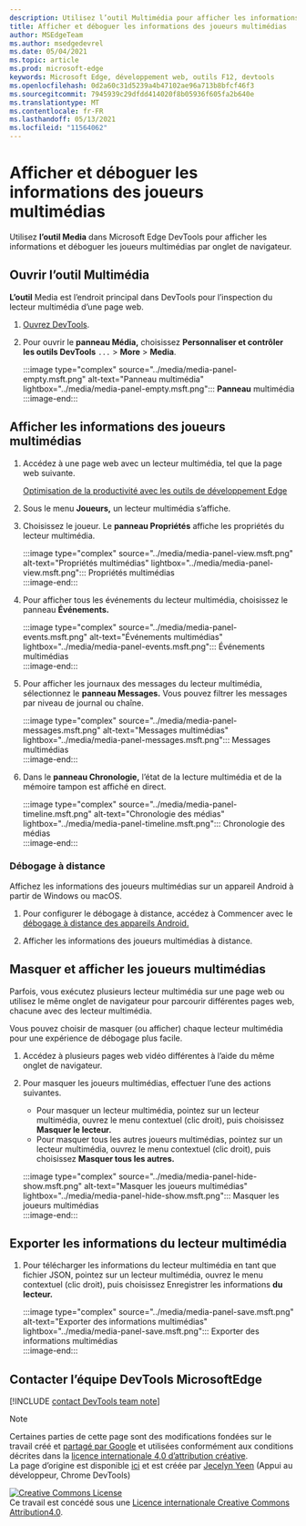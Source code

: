 ```yaml
---
description: Utilisez l’outil Multimédia pour afficher les informations et déboguer les joueurs multimédias par onglet de navigateur.
title: Afficher et déboguer les informations des joueurs multimédias
author: MSEdgeTeam
ms.author: msedgedevrel
ms.date: 05/04/2021
ms.topic: article
ms.prod: microsoft-edge
keywords: Microsoft Edge, développement web, outils F12, devtools
ms.openlocfilehash: 0d2a60c31d5239a4b47102ae96a713b8bfcf46f3
ms.sourcegitcommit: 7945939c29dfdd414020f8b05936f605fa2b640e
ms.translationtype: MT
ms.contentlocale: fr-FR
ms.lasthandoff: 05/13/2021
ms.locfileid: "11564062"
---
```

<!-- Copyright Jecelyn Yeen

   Licensed under the Apache License, Version 2.0 (the "License");
   you may not use this file except in compliance with the License.
   You may obtain a copy of the License at

       https://www.apache.org/licenses/LICENSE-2.0

   Unless required by applicable law or agreed to in writing, software
   distributed under the License is distributed on an "AS IS" BASIS,
   WITHOUT WARRANTIES OR CONDITIONS OF ANY KIND, either express or implied.
   See the License for the specific language governing permissions and
   limitations under the License.  -->  
# <a name="view-and-debug-media-players-information"></a>Afficher et déboguer les informations des joueurs multimédias  

Utilisez **l’outil Media** dans Microsoft Edge DevTools pour afficher les informations et déboguer les joueurs multimédias par onglet de navigateur.  

## <a name="open-the-media-tool"></a>Ouvrir l’outil Multimédia  

**L’outil** Media est l’endroit principal dans DevTools pour l’inspection du lecteur multimédia d’une page web.

1.  [Ouvrez DevTools][DevtoolsGuideChromiumOpen].  
1.  Pour ouvrir le **panneau Média,** choisissez **Personnaliser et contrôler les outils DevTools** `...`  >  **More**  >  **Media**.  
    
    :::image type="complex" source="../media/media-panel-empty.msft.png" alt-text="Panneau multimédia" lightbox="../media/media-panel-empty.msft.png":::
       **Panneau** multimédia  
    :::image-end:::  
    
## <a name="view-media-players-information"></a>Afficher les informations des joueurs multimédias  

1.  Accédez à une page web avec un lecteur multimédia, tel que la page web suivante.  
    
    [Optimisation de la productivité avec les outils de développement Edge][BingVideosSearchViewDetailMidE0BA14EC0E0D18C06C8DE0BA14EC0E0D18C06C8]  
    
1.  Sous le menu **Joueurs,** un lecteur multimédia s’affiche.  
1.  Choisissez le joueur.  Le **panneau Propriétés** affiche les propriétés du lecteur multimédia.  
    
    :::image type="complex" source="../media/media-panel-view.msft.png" alt-text="Propriétés multimédias" lightbox="../media/media-panel-view.msft.png":::
       Propriétés multimédias  
    :::image-end:::  
    
1.  Pour afficher tous les événements du lecteur multimédia, choisissez le panneau **Événements.**  
    
    :::image type="complex" source="../media/media-panel-events.msft.png" alt-text="Événements multimédias" lightbox="../media/media-panel-events.msft.png":::
       Événements multimédias  
    :::image-end:::  
    
1.  Pour afficher les journaux des messages du lecteur multimédia, sélectionnez le **panneau Messages.**  Vous pouvez filtrer les messages par niveau de journal ou chaîne.  
    
    :::image type="complex" source="../media/media-panel-messages.msft.png" alt-text="Messages multimédias" lightbox="../media/media-panel-messages.msft.png":::
       Messages multimédias  
    :::image-end:::  
    
1.  Dans le **panneau Chronologie,** l’état de la lecture multimédia et de la mémoire tampon est affiché en direct.  
    
    :::image type="complex" source="../media/media-panel-timeline.msft.png" alt-text="Chronologie des médias" lightbox="../media/media-panel-timeline.msft.png":::
       Chronologie des médias  
    :::image-end:::  
    
### <a name="remote-debugging"></a>Débogage à distance  

Affichez les informations des joueurs multimédias sur un appareil Android à partir de Windows ou macOS.  

1.  Pour configurer le débogage à distance, accédez à Commencer avec le [débogage à distance des appareils Android.][DevtoolsGuideChromiumRemoteDebuggingIndex]  
1.  Afficher les informations des joueurs multimédias à distance.  
    
    <!-- TODO: recreate image using an Android device -->  
    <!--  
    :::image type="complex" source="../media/media-panel-remote-debug.msft.png" alt-text="Remote debugging" lightbox="../media/media-panel-remote-debug.msft.png":::
       Remote debugging  
    :::image-end:::  
    -->  
    
## <a name="hide-and-show-media-players"></a>Masquer et afficher les joueurs multimédias  

Parfois, vous exécutez plusieurs lecteur multimédia sur une page web ou utilisez le même onglet de navigateur pour parcourir différentes pages web, chacune avec des lecteur multimédia.

Vous pouvez choisir de masquer \(ou afficher\) chaque lecteur multimédia pour une expérience de débogage plus facile.  

1.  Accédez à plusieurs pages web vidéo différentes à l’aide du même onglet de navigateur.  
1.  Pour masquer les joueurs multimédias, effectuer l’une des actions suivantes.  
    *   Pour masquer un lecteur multimédia, pointez sur un lecteur multimédia, ouvrez le menu contextuel \(clic droit\), puis choisissez **Masquer le lecteur.**  
    *   Pour masquer tous les autres joueurs multimédias, pointez sur un lecteur multimédia, ouvrez le menu contextuel \(clic droit\), puis choisissez **Masquer tous les autres.**  
    
    :::image type="complex" source="../media/media-panel-hide-show.msft.png" alt-text="Masquer les joueurs multimédias" lightbox="../media/media-panel-hide-show.msft.png":::
       Masquer les joueurs multimédias  
    :::image-end:::  
    
## <a name="export-media-player-information"></a>Exporter les informations du lecteur multimédia  

1.  Pour télécharger les informations du lecteur multimédia en tant que fichier JSON, pointez sur un lecteur multimédia, ouvrez le menu contextuel \(clic droit\), puis choisissez Enregistrer les informations **du lecteur.**  
    
    :::image type="complex" source="../media/media-panel-save.msft.png" alt-text="Exporter des informations multimédias" lightbox="../media/media-panel-save.msft.png":::
       Exporter des informations multimédias  
    :::image-end:::  
    
## <a name="getting-in-touch-with-the-microsoft-edge-devtools-team"></a>Contacter l’équipe DevTools MicrosoftEdge  

[!INCLUDE [contact DevTools team note](../includes/contact-devtools-team-note.md)]  

<!-- links -->  

[DevtoolsGuideChromiumOpen]: ../open/index.md "Ouvrez Microsoft Edge (Chromium) DevTools | Documents Microsoft"  

[DevtoolsGuideChromiumRemoteDebuggingIndex]: ../remote-debugging/index.md "Commencer à déboguer à distance les appareils Android | Documents Microsoft"  

[BingVideosSearchViewDetailMidE0BA14EC0E0D18C06C8DE0BA14EC0E0D18C06C8]: https://www.bing.com/videos/search?view=detail&mid=DE0BA14EC0E0D18C06C8DE0BA14EC0E0D18C06C8 "Optimisation de la productivité avec les outils de développement Edge | Bing Vidéo"  

> [!NOTE]
> Certaines parties de cette page sont des modifications fondées sur le travail créé et [partagé par Google][GoogleSitePolicies] et utilisées conformément aux conditions décrites dans la [licence internationale 4,0 d’attribution créative][CCA4IL].  
> La page d’origine est disponible [ici](https://developers.google.com/web/tools/chrome-devtools/media-panel/index) et est créée par [Jecelyn Yeen][JecelynYeen] \(Appui au développeur, Chrome DevTools\)  

[![Creative Commons License][CCby4Image]][CCA4IL]  
Ce travail est concédé sous une [Licence internationale Creative Commons Attribution4.0][CCA4IL].  

[CCA4IL]: https://creativecommons.org/licenses/by/4.0  
[CCby4Image]: https://i.creativecommons.org/l/by/4.0/88x31.png  
[GoogleSitePolicies]: https://developers.google.com/terms/site-policies  
[JecelynYeen]: https://developers.google.com/web/resources/contributors#jecelyn-yeen  

